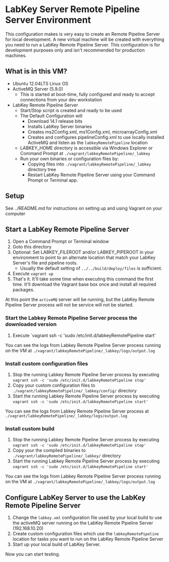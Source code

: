 LabKey Server Remote Pipeline Server Environment
==================

This configuration makes is very easy to create an Remote Pipeline Server for local development.  A new virtual machine will be created with everything you need to run a LabKey Remote Pipeline Server.  This configuration is for development purposes only and isn't recommended for production machines.

## What is in this VM? 

* Ubuntu 12.04LTS Linux OS
* ActiveMQ Server (5.9.0)
    * This is started at boot-time, fully configured and ready to accept connections from your dev workstation
* LabKey Remote Pipeline Server
    * Start/Stop script is created and ready to be used
    * The Default Configuration will 
        * Download 14.1 release bits 
        * Installs LabKey Server binaries 
        * Creates ms2Config.xml, ms1Config.xml, microarrayConfig.xml 
        * Creates and configures pipelineConfig.xml to use locally installed ActiveMQ and listen as the `labkeyRemotePipeline` location
    * LABKEY_HOME directory is accessible via Windows Explorer or Command Prompt at `./vagrant/labkeyRemotePipeline/_labkey`
    * Run your own binaries or configuration files by: 
        * Copying files into `./vagrant/labkeyRemotePipeline/_labkey` directory tree
        * Restart LabKey Remote Pipeline Server using your Command Prompt or Terminal app. 



## Setup

See ../README.md for instructions on setting up and using Vagrant on your computer



## Start a LabKey Remote Pipeline Server  

1. Open a Command Prompt or Terminal window 
2. Goto this directory
1. Optional: Set LABKEY_FILEROOT and/or LABKEY_PIPEROOT in your environment to point to an alternate location that match your LabKey Server's file and pipeline roots.  
    * Usually the default setting of `../../build/deploy/files` is sufficient.
4. Execute `vagrant up`
5. That's it. It'll take some time when executing this command the first time. It'll download the Vagrant base box once and install all required packages.

At this point the `activeMQ` server will be running, but the LabKey Remote Pipeline Server process will not be service will not be started.


### Start the Labkey Remote Pipeline Server process the downloaded version 

1. Execute `vagrant ssh -c 'sudo /etc/init.d/labkeyRemotePipeline start'

You can see the logs from Labkey Remote Pipeline Server process running on the VM at `./vagrant/labkeyRemotePipeline/_labkey/logs/output.log`



### Install custom configuration files

1. Stop the running Labkey Remote Pipeline Server process by executing `vagrant ssh -c 'sudo /etc/init.d/labkeyRemotePipeline stop'`
1. Copy your custom configuration files to `./vagrant/labkeyRemotePipeline/_labkey/config/` directory 
1. Start the running Labkey Remote Pipeline Server process by executing `vagrant ssh -c 'sudo /etc/init.d/labkeyRemotePipeline start'`

You can see the logs from Labkey Remote Pipeline Server process at `./vagrant/labkeyRemotePipeline/_labkey/logs/output.log`



### Install custom build

1. Stop the running Labkey Remote Pipeline Server process by executing `vagrant ssh -c 'sudo /etc/init.d/labkeyRemotePipeline stop'`
1. Copy your the compiled binaries to `./vagrant/labkeyRemotePipeline/_labkey/` directory 
1. Start the running Labkey Remote Pipeline Server process by executing `vagrant ssh -c 'sudo /etc/init.d/labkeyRemotePipeline start'`

You can see the logs from Labkey Remote Pipeline Server process running on the VM at `./vagrant/labkeyRemotePipeline/_labkey/logs/output.log`




## Configure LabKey Server to use the LabKey Remote Pipeline Server
1. Change the `labkey.xml` configuration file used by your local build to use the activeMQ server running on the LabKey Remote Pipeline Server (192.168.10.20)
2. Create custom configuration files which use the `labkeyRemotePipeline` location for tasks you want to run on the LabKey Remote Pipeline Server
3. Start up your local build of LabKey Server.

Now you can start testing. 




